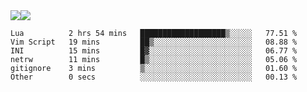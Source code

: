 <div style="display: flex; flex-direction: row;">
<img style="height: auto; width: auto;" class="img" src="https://raw.githubusercontent.com/blazepp/github-stats/master/generated/overview.svg#gh-dark-mode-only" />
<img style="height: auto; width: auto;" class="img" src="https://raw.githubusercontent.com/blazepp/github-stats/master/generated/languages.svg#gh-dark-mode-only" />
</div>

<!--START_SECTION:waka-->

```text
Lua          2 hrs 54 mins   ███████████████████▒░░░░░   77.51 %
Vim Script   19 mins         ██▒░░░░░░░░░░░░░░░░░░░░░░   08.88 %
INI          15 mins         █▓░░░░░░░░░░░░░░░░░░░░░░░   06.77 %
netrw        11 mins         █▒░░░░░░░░░░░░░░░░░░░░░░░   05.06 %
gitignore    3 mins          ▒░░░░░░░░░░░░░░░░░░░░░░░░   01.60 %
Other        0 secs          ░░░░░░░░░░░░░░░░░░░░░░░░░   00.13 %
```

<!--END_SECTION:waka-->
